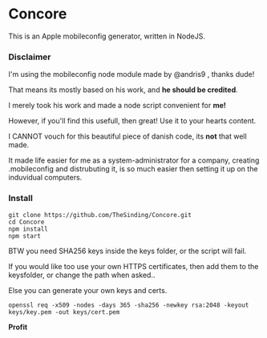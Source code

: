 # Concore
This is an Apple mobileconfig generator, written in NodeJS.

### Disclaimer
I'm using the mobileconfig node module made by @andris9 , thanks dude!

That means its mostly based on his work, and **he should be credited**.

I merely took his work and made a node script convenient for **me!**

However, if you'll find this usefull, then great! Use it to your hearts content.

I CANNOT vouch for this beautiful piece of danish code, its **not** that well made. 

It made life easier for me as a system-administrator for a company, creating .mobileconfig and distrubuting it, is so much easier then setting it up on the induvidual computers. 

### Install
```
git clone https://github.com/TheSinding/Concore.git
cd Concore
npm install
npm start
```
BTW you need SHA256 keys inside the keys folder, or the script will fail.

If you would like too use your own HTTPS certificates, then add them to the keysfolder, or change the path when asked..

Else you can generate your own keys and certs.

`openssl req -x509 -nodes -days 365 -sha256 -newkey rsa:2048 -keyout keys/key.pem -out keys/cert.pem`



**Profit**


